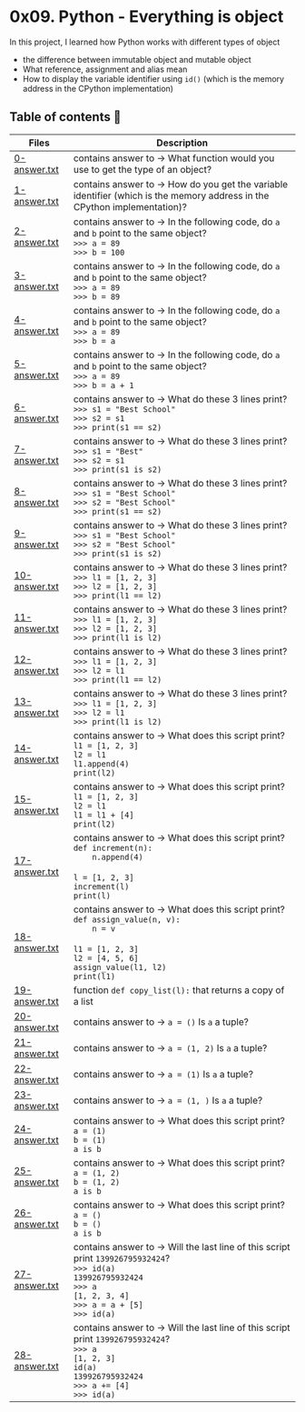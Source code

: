 # 0x09. Python - Everything is object

In this project, I learned how Python works with different types of object
- the difference between immutable object and mutable object
- What reference, assignment and alias mean
- How to display the variable identifier using `id()` (which is the memory address in the CPython implementation)


## Table of contents :book:
Files | Description
----- | -----------
[0-answer.txt](./0-answer.txt) | contains answer to -> What function would you use to get the type of an object?
[1-answer.txt](./1-answer.txt) | contains answer to -> How do you get the variable identifier (which is the memory address in the CPython implementation)?
[2-answer.txt](./2-answer.txt) | contains answer to -> In the following code, do `a` and `b` point to the same object?<br>`>>> a = 89` <br> `>>> b = 100`
[3-answer.txt](./3-answer.txt) | contains answer to -> In the following code, do `a` and `b` point to the same object?<br>`>>> a = 89` <br> `>>> b = 89`
[4-answer.txt](./4-answer.txt) | contains answer to -> In the following code, do `a` and `b` point to the same object?<br>`>>> a = 89` <br> `>>> b = a`
[5-answer.txt](./5-answer.txt) | contains answer to -> In the following code, do `a` and `b` point to the same object?<br>`>>> a = 89` <br> `>>> b = a + 1`
[6-answer.txt](./6-answer.txt) | contains answer to -> What do these 3 lines print?<br> `>>> s1 = "Best School"` <br> `>>> s2 = s1` <br> `>>> print(s1 == s2)`
[7-answer.txt](./7-answer.txt) | contains answer to -> What do these 3 lines print?<br> `>>> s1 = "Best"` <br> `>>> s2 = s1` <br> `>>> print(s1 is s2)`
[8-answer.txt](./8-answer.txt) | contains answer to -> What do these 3 lines print?<br> `>>> s1 = "Best School"` <br> `>>> s2 = "Best School"` <br> `>>> print(s1 == s2)`
[9-answer.txt](./9-answer.txt) | contains answer to -> What do these 3 lines print?<br> `>>> s1 = "Best School"` <br> `>>> s2 = "Best School"` <br> `>>> print(s1 is s2)`
[10-answer.txt](./10-answer.txt) | contains answer to -> What do these 3 lines print?<br> `>>> l1 = [1, 2, 3]` <br> `>>> l2 = [1, 2, 3]` <br> `>>> print(l1 == l2)`
[11-answer.txt](./11-answer.txt) | contains answer to -> What do these 3 lines print?<br> `>>> l1 = [1, 2, 3]` <br> `>>> l2 = [1, 2, 3]` <br> `>>> print(l1 is l2)`
[12-answer.txt](./12-answer.txt) | contains answer to -> What do these 3 lines print?<br> `>>> l1 = [1, 2, 3]` <br> `>>> l2 = l1` <br> `>>> print(l1 == l2)`
[13-answer.txt](./13-answer.txt) | contains answer to -> What do these 3 lines print?<br> `>>> l1 = [1, 2, 3]` <br> `>>> l2 = l1` <br> `>>> print(l1 is l2)`
[14-answer.txt](./14-answer.txt) | contains answer to -> What does this script print?<br> `l1 = [1, 2, 3]` <br> `l2 = l1`  <br> `l1.append(4)` <br> `print(l2)`
[15-answer.txt](./15-answer.txt) | contains answer to -> What does this script print?<br> `l1 = [1, 2, 3]` <br> `l2 = l1`  <br> `l1 = l1 + [4]` <br> `print(l2)`
[17-answer.txt](./17-answer.txt) | contains answer to -> What does this script print?<br> `def increment(n):` <br> `    n.append(4)` <br><br> `l = [1, 2, 3]` <br> `increment(l)` <br> `print(l)`
[18-answer.txt](./18-answer.txt) | contains answer to -> What does this script print?<br> `def assign_value(n, v):` <br> `    n = v`  <br><br> `l1 = [1, 2, 3]` <br> `l2 = [4, 5, 6]` <br>`assign_value(l1, l2)` <br> `print(l1)`
[19-answer.txt](./19-answer.txt) | function `def copy_list(l):` that returns a copy of a list
[20-answer.txt](./20-answer.txt) | contains answer to -> `a = ()` Is `a` a tuple?
[21-answer.txt](./21-answer.txt) | contains answer to -> `a = (1, 2)` Is `a` a tuple?
[22-answer.txt](./22-answer.txt) | contains answer to -> `a = (1)` Is `a` a tuple?
[23-answer.txt](./23-answer.txt) | contains answer to -> `a = (1, )` Is `a` a tuple?
[24-answer.txt](./24-answer.txt) | contains answer to -> What does this script print?<br> `a = (1)` <br> `b = (1)`  <br> `a is b`
[25-answer.txt](./25-answer.txt) | contains answer to -> What does this script print?<br> `a = (1, 2)` <br> `b = (1, 2)`  <br> `a is b`
[26-answer.txt](./26-answer.txt) | contains answer to -> What does this script print?<br> `a = ()` <br> `b = ()`  <br> `a is b`
[27-answer.txt](./27-answer.txt) | contains answer to -> Will the last line of this script print `139926795932424`?<br> `>>> id(a)` <br> `139926795932424` <br> `>>> a` <br> `[1, 2, 3, 4]`<br> `>>> a = a + [5]` <br> `>>> id(a)`
[28-answer.txt](./28-answer.txt) | contains answer to -> Will the last line of this script print `139926795932424`?<br> `>>> a` <br> `[1, 2, 3]` <br> `id(a)` <br> `139926795932424` <br> `>>> a += [4]` <br> `>>> id(a)`
